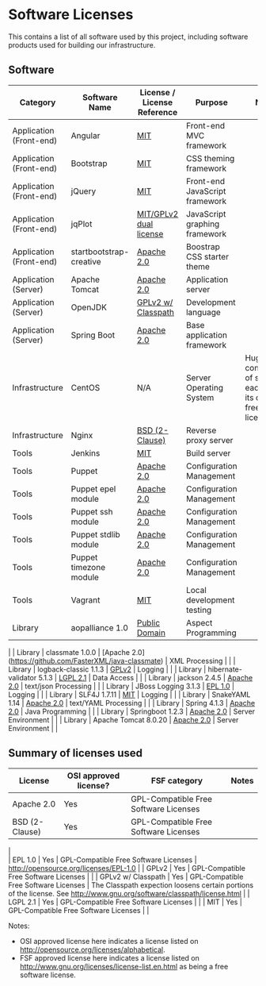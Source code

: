 # Software Licenses

This contains a list of all software used by this project,
including software products used for building our infrastructure.


## Software

| Category                | Software Name           | License / License Reference                                                                    | Purpose                        | Notes                                                        |
|-------------------------|-------------------------|------------------------------------------------------------------------------------------------|--------------------------------|--------------------------------------------------------------|
| Application (Front-end) | Angular                 | [MIT](https://github.com/angular/angular.js/blob/master/LICENSE)                               | Front-end MVC framework        |                                                              |
| Application (Front-end) | Bootstrap               | [MIT](https://github.com/twbs/bootstrap/blob/master/LICENSE)                                   | CSS theming framework          |                                                              |
| Application (Front-end) | jQuery                  | [MIT](https://jquery.org/license/)                                                             | Front-end JavaScript framework |                                                              |
| Application (Front-end) | jqPlot                  | [MIT/GPLv2 dual license](http://www.jqplot.com/info.php)                                       | JavaScript graphing framework  |                                                              |
| Application (Front-end) | startbootstrap-creative | [Apache 2.0](https://github.com/IronSummitMedia/startbootstrap-creative/blob/gh-pages/LICENSE) | Boostrap CSS starter theme     |                                                              |
| Application (Server)    | Apache Tomcat           | [Apache 2.0](http://tomcat.apache.org/legal.html)                                              | Application server             |                                                              |
| Application (Server)    | OpenJDK                 | [GPLv2 w/ Classpath](http://openjdk.java.net/legal/gplv2+ce.html)                              | Development language           |                                                              |
| Application (Server)    | Spring Boot             | [Apache 2.0](http://www.springframework.net/license.html)                                      | Base application framework     |                                                              |
| Infrastructure          | CentOS                  | N/A                                                                                            | Server Operating System        | Huge compilation of software each with its own free license. |
| Infrastructure          | Nginx                   | [BSD (2-Clause)](http://nginx.org/LICENSE)                                                     | Reverse proxy server           |                                                              |
| Tools                   | Jenkins                 | [MIT](https://jenkins-ci.org/mit-license)                                                      | Build server                   |                                                              |
| Tools                   | Puppet                  | [Apache 2.0](https://puppetlabs.com/apache)                                                    | Configuration Management       |                                                              |
| Tools                   | Puppet epel module      | [Apache 2.0](https://forge.puppetlabs.com/stahnma/epel/license)                                | Configuration Management       |                                                              |
| Tools                   | Puppet ssh module       | [Apache 2.0](https://forge.puppetlabs.com/saz/ssh/license)                                     | Configuration Management       |                                                              |
| Tools                   | Puppet stdlib module    | [Apache 2.0](https://forge.puppetlabs.com/puppetlabs/stdlib/license)                           | Configuration Management       |                                                              |
| Tools                   | Puppet timezone module  | [Apache 2.0](https://forge.puppetlabs.com/saz/timezone/license)                                | Configuration Management       |                                                              |
| Tools                   | Vagrant                 | [MIT](https://github.com/mitchellh/vagrant/blob/master/LICENSE)                                | Local development testing      |                                                              |
| Library                 | aopalliance 1.0         | [Public Domain](http://aopalliance.sourceforge.net/)                                           | Aspect Programming             | 
|
| Library                 | classmate 1.0.0         | [Apache 2.0] (https://github.com/FasterXML/java-classmate)                                     | XML Processing                 |
|
| Library                 | logback-classic 1.1.3   | [GPLv2](http://logback.qos.ch/)                                                                | Logging                        |
|
| Library                 | hibernate-validator 5.1.3 | [LGPL 2.1](http://hibernate.org/community/license/)                                          | Data Access                    |
|
| Library                 | jackson 2.4.5           | [Apache 2.0](http://wiki.fasterxml.com/JacksonLicensing)                                       | text/json Processing           |
|
| Library                 | JBoss Logging 3.1.3     | [EPL 1.0](http://www.redhat.com/f/pdf/licenses/GLOBAL_EULA_JBoss_English_20101110.pdf)         | Logging                        |
|
| Library                 | SLF4J 1.7.11            | [MIT](http://www.slf4j.org/license.html)                                                       | Logging                        |
|
| Library                 | SnakeYAML 1.14          | [Apache 2.0](https://bitbucket.org/asomov/snakeyaml/src/6e0ef5869fb9790111d48158dc437526c770d6aa/LICENSE.txt) | text/YAML Processing |
|
| Library                 | Spring 4.1.3            | [Apache 2.0](http://spring.io/)                                                                | Java Programming                |
|
| Library                 | Springboot 1.2.3        | [Apache 2.0](http://spring.io/)                                                                | Server Environment              |
|
| Library                 | Apache Tomcat 8.0.20    | [Apache 2.0](http://tomcat.apache.org/legal.html)                                              | Server Environment              |
|


## Summary of licenses used

| License            | OSI approved license? | FSF category                          | Notes                                                                                                                   |
|--------------------|-----------------------|---------------------------------------|-------------------------------------------------------------------------------------------------------------------------|
| Apache 2.0         | Yes                   | GPL-Compatible Free Software Licenses |                                                                                                                         |
| BSD (2-Clause)     | Yes                   | GPL-Compatible Free Software Licenses | 
|  
| EPL 1.0            | Yes                   | GPL-Compatible Free Software Licenses | http://opensource.org/licenses/EPL-1.0                                                                                                                      |
| GPLv2              | Yes                   | GPL-Compatible Free Software Licenses |                                                                                                                         |
| GPLv2 w/ Classpath | Yes                   | GPL-Compatible Free Software Licenses | The Classpath expection loosens certain portions of the license. See http://www.gnu.org/software/classpath/license.html |
| LGPL 2.1           | Yes                   | GPL-Compatible Free Software Licenses | 
|
| MIT                | Yes                   | GPL-Compatible Free Software Licenses |                                                                                                                         |

Notes:
* OSI approved license here indicates a license listed on http://opensource.org/licenses/alphabetical.
* FSF approved license here indicates a license listed on http://www.gnu.org/licenses/license-list.en.html as being a free software license.
